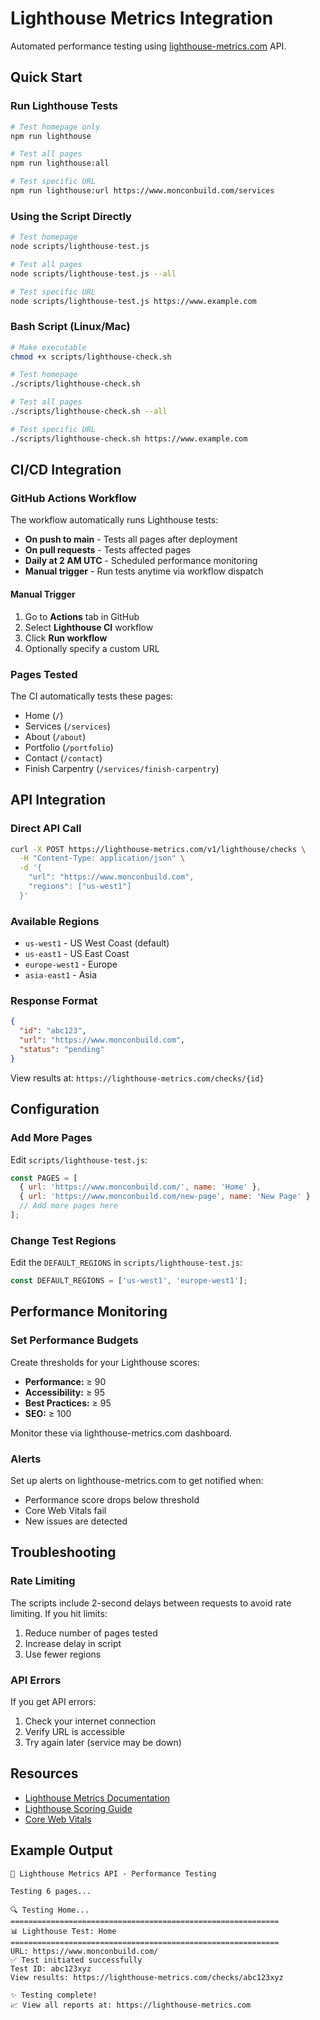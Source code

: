 # Lighthouse Metrics Integration

Automated performance testing using [lighthouse-metrics.com](https://lighthouse-metrics.com) API.

## Quick Start

### Run Lighthouse Tests

```bash
# Test homepage only
npm run lighthouse

# Test all pages
npm run lighthouse:all

# Test specific URL
npm run lighthouse:url https://www.monconbuild.com/services
```

### Using the Script Directly

```bash
# Test homepage
node scripts/lighthouse-test.js

# Test all pages
node scripts/lighthouse-test.js --all

# Test specific URL
node scripts/lighthouse-test.js https://www.example.com
```

### Bash Script (Linux/Mac)

```bash
# Make executable
chmod +x scripts/lighthouse-check.sh

# Test homepage
./scripts/lighthouse-check.sh

# Test all pages
./scripts/lighthouse-check.sh --all

# Test specific URL
./scripts/lighthouse-check.sh https://www.example.com
```

## CI/CD Integration

### GitHub Actions Workflow

The workflow automatically runs Lighthouse tests:

- **On push to main** - Tests all pages after deployment
- **On pull requests** - Tests affected pages
- **Daily at 2 AM UTC** - Scheduled performance monitoring
- **Manual trigger** - Run tests anytime via workflow dispatch

#### Manual Trigger

1. Go to **Actions** tab in GitHub
2. Select **Lighthouse CI** workflow
3. Click **Run workflow**
4. Optionally specify a custom URL

### Pages Tested

The CI automatically tests these pages:
- Home (`/`)
- Services (`/services`)
- About (`/about`)
- Portfolio (`/portfolio`)
- Contact (`/contact`)
- Finish Carpentry (`/services/finish-carpentry`)

## API Integration

### Direct API Call

```bash
curl -X POST https://lighthouse-metrics.com/v1/lighthouse/checks \
  -H "Content-Type: application/json" \
  -d '{
    "url": "https://www.monconbuild.com",
    "regions": ["us-west1"]
  }'
```

### Available Regions

- `us-west1` - US West Coast (default)
- `us-east1` - US East Coast
- `europe-west1` - Europe
- `asia-east1` - Asia

### Response Format

```json
{
  "id": "abc123",
  "url": "https://www.monconbuild.com",
  "status": "pending"
}
```

View results at: `https://lighthouse-metrics.com/checks/{id}`

## Configuration

### Add More Pages

Edit `scripts/lighthouse-test.js`:

```javascript
const PAGES = [
  { url: 'https://www.monconbuild.com/', name: 'Home' },
  { url: 'https://www.monconbuild.com/new-page', name: 'New Page' }
  // Add more pages here
];
```

### Change Test Regions

Edit the `DEFAULT_REGIONS` in `scripts/lighthouse-test.js`:

```javascript
const DEFAULT_REGIONS = ['us-west1', 'europe-west1'];
```

## Performance Monitoring

### Set Performance Budgets

Create thresholds for your Lighthouse scores:

- **Performance:** ≥ 90
- **Accessibility:** ≥ 95
- **Best Practices:** ≥ 95
- **SEO:** ≥ 100

Monitor these via lighthouse-metrics.com dashboard.

### Alerts

Set up alerts on lighthouse-metrics.com to get notified when:
- Performance score drops below threshold
- Core Web Vitals fail
- New issues are detected

## Troubleshooting

### Rate Limiting

The scripts include 2-second delays between requests to avoid rate limiting. If you hit limits:

1. Reduce number of pages tested
2. Increase delay in script
3. Use fewer regions

### API Errors

If you get API errors:

1. Check your internet connection
2. Verify URL is accessible
3. Try again later (service may be down)

## Resources

- [Lighthouse Metrics Documentation](https://lighthouse-metrics.com/docs)
- [Lighthouse Scoring Guide](https://web.dev/performance-scoring/)
- [Core Web Vitals](https://web.dev/vitals/)

## Example Output

```
🚀 Lighthouse Metrics API - Performance Testing

Testing 6 pages...

🔍 Testing Home...
============================================================
📊 Lighthouse Test: Home
============================================================
URL: https://www.monconbuild.com/
✅ Test initiated successfully
Test ID: abc123xyz
View results: https://lighthouse-metrics.com/checks/abc123xyz

✨ Testing complete!
📈 View all reports at: https://lighthouse-metrics.com
```
